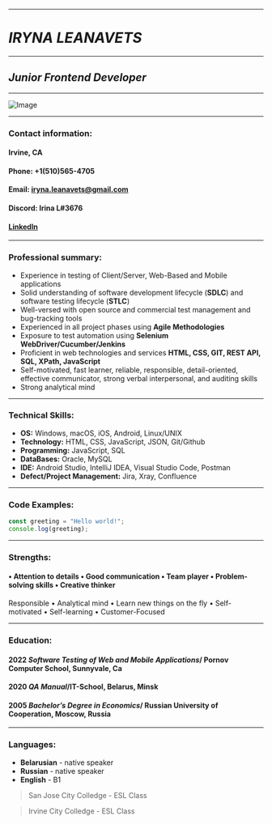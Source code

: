 ***
# **_IRYNA LEANAVETS_**
***
## *Junior Frontend Developer*
***

![Image](https://media.licdn.com/dms/image/D5603AQFdIKzhHy0peg/profile-displayphoto-shrink_800_800/0/1680819634252?e=1693440000&v=beta&t=Zho7EryWYWWocOHIKquBwwUjuQAOGRywOtV_OkdZ-7M)

***
### **Contact information:**
#### **Irvine, CA**
#### **Phone:** +1(510)565-4705
#### **Email:** iryna.leanavets@gmail.com
#### **Discord:** Irina L#3676
#### [LinkedIn](https://www.linkedin.com/in/iryna-leanavets-823663271)

***
### **Professional summary:**
* Experience in testing of Client/Server, Web-Based and Mobile applications
* Solid understanding of software development lifecycle (**SDLC**) and software testing lifecycle (**STLC**)
* Well-versed with open source and commercial test management and bug-tracking tools
* Experienced in all project phases using **Agile Methodologies**
* Exposure to test automation using **Selenium WebDriver/Cucumber/Jenkins**
* Proficient in web technologies and services **HTML, CSS, GIT, REST API, SQL, XPath, JavaScript**
* Self-motivated, fast learner, reliable, responsible, detail-oriented, effective communicator, strong verbal interpersonal, and auditing skills
* Strong analytical mind
***
### **Technical Skills:**
* **OS:** Windows, macOS, iOS, Android, Linux/UNIX
* **Technology:** HTML, CSS, JavaScript, JSON, Git/Github
* **Programming:** JavaScript, SQL
* **DataBases:** Oracle, MySQL
* **IDE:** Android Studio, IntelliJ IDEA, Visual Studio Code, Postman
* **Defect/Project Management:** Jira, Xray, Confluence

***
### **Code Examples:**
```javascript
const greeting = "Hello world!";
console.log(greeting);
```
***
### **Strengths:**
#### • Attention to details • Good communication • Team player • Problem-solving skills • Creative thinker
Responsible • Analytical mind • Learn new things on the fly • Self-motivated • Self-learning • Customer-Focused
***
### **Education:**
#### 2022 *Software Testing of Web and Mobile Applications*/ Pornov Computer School, Sunnyvale, Ca
#### 2020 *QA Manual*/IT-School, Belarus, Minsk
#### 2005 *Bachelor’s Degree in Economics*/ Russian University of Cooperation, Moscow, Russia
***
### **Languages:**
* **Belarusian** - native speaker
* **Russian** - native speaker
* **English** - B1


 >San Jose City Colledge - ESL Class

> Irvine City Colledge - ESL Class
